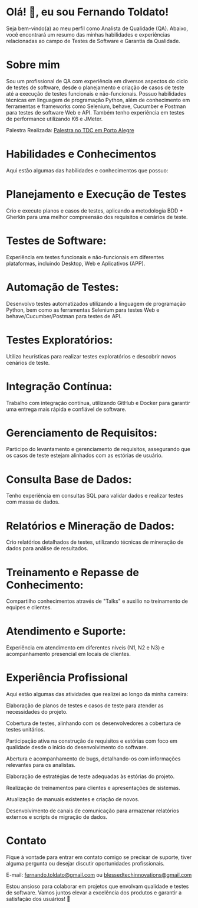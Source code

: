 # Olá! 👋, eu sou Fernando Toldato!

Seja bem-vindo(a) ao meu perfil como Analista de Qualidade (QA). Abaixo, você encontrará um resumo das minhas habilidades e experiências relacionadas ao campo de Testes de Software e Garantia da Qualidade.

# Sobre mim
Sou um profissional de QA com experiência em diversos aspectos do ciclo de testes de software, desde o planejamento e criação de casos de teste até a execução de testes funcionais e não-funcionais. Possuo habilidades técnicas em linguagem de programação Python, além de conhecimento em ferramentas e frameworks como Selenium, behave, Cucumber e Postman para testes de software Web e API. Também tenho experiência em testes de performance utilizando K6 e JMeter.

Palestra Realizada: [Palestra no TDC em Porto Alegre](https://www.youtube.com/watch?v=tD_-TxjPxFI&feature=youtu.be&themeRefresh=1)

# Habilidades e Conhecimentos
Aqui estão algumas das habilidades e conhecimentos que possuo:

# Planejamento e Execução de Testes 
Crio e executo planos e casos de testes, aplicando a metodologia BDD + Gherkin para uma melhor compreensão dos requisitos e cenários de teste.

# Testes de Software: 
Experiência em testes funcionais e não-funcionais em diferentes plataformas, incluindo Desktop, Web e Aplicativos (APP).

# Automação de Testes: 
Desenvolvo testes automatizados utilizando a linguagem de programação Python, bem como as ferramentas Selenium para testes Web e behave/Cucumber/Postman para testes de API.

# Testes Exploratórios: 
Utilizo heurísticas para realizar testes exploratórios e descobrir novos cenários de teste.

# Integração Contínua: 
Trabalho com integração contínua, utilizando GitHub e Docker para garantir uma entrega mais rápida e confiável de software.

# Gerenciamento de Requisitos: 
Participo do levantamento e gerenciamento de requisitos, assegurando que os casos de teste estejam alinhados com as estórias de usuário.

# Consulta Base de Dados: 
Tenho experiência em consultas SQL para validar dados e realizar testes com massa de dados.

# Relatórios e Mineração de Dados: 
Crio relatórios detalhados de testes, utilizando técnicas de mineração de dados para análise de resultados.

# Treinamento e Repasse de Conhecimento: 
Compartilho conhecimentos através de "Talks" e auxilio no treinamento de equipes e clientes.

# Atendimento e Suporte: 
Experiência em atendimento em diferentes níveis (N1, N2 e N3) e acompanhamento presencial em locais de clientes.

# Experiência Profissional
Aqui estão algumas das atividades que realizei ao longo da minha carreira:

Elaboração de planos de testes e casos de teste para atender as necessidades do projeto.

Cobertura de testes, alinhando com os desenvolvedores a cobertura de testes unitários.

Participação ativa na construção de requisitos e estórias com foco em qualidade desde o início do desenvolvimento do software.

Abertura e acompanhamento de bugs, detalhando-os com informações relevantes para os analistas.

Elaboração de estratégias de teste adequadas às estórias do projeto.

Realização de treinamentos para clientes e apresentações de sistemas.

Atualização de manuais existentes e criação de novos.

Desenvolvimento de canais de comunicação para armazenar relatórios externos e scripts de migração de dados.

# Contato

Fique à vontade para entrar em contato comigo se precisar de suporte, tiver alguma pergunta ou desejar discutir oportunidades profissionais.

E-mail: fernando.toldato@gmail.com ou blessedtechinnovations@gmail.com

Estou ansioso para colaborar em projetos que envolvam qualidade e testes de software. Vamos juntos elevar a excelência dos produtos e garantir a satisfação dos usuários! 🚀
